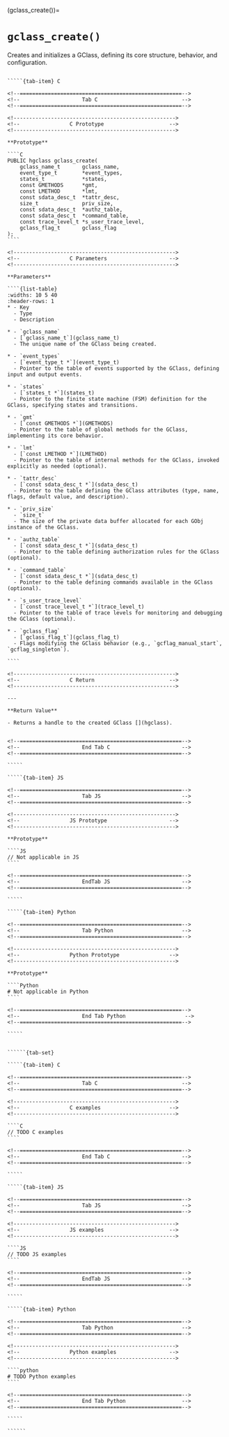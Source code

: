<!-- ============================================================== -->
(gclass_create())=
# `gclass_create()`
<!-- ============================================================== -->

Creates and initializes a GClass, defining its core structure, behavior, and configuration.

<!------------------------------------------------------------>
<!--                    Prototypes                          -->
<!------------------------------------------------------------>

``````{tab-set}

`````{tab-item} C

<!--====================================================-->
<!--                    Tab C                           -->
<!--====================================================-->

<!---------------------------------------------------->
<!--                C Prototype                     -->
<!---------------------------------------------------->

**Prototype**

````C
PUBLIC hgclass gclass_create(
    gclass_name_t       gclass_name,
    event_type_t        *event_types,
    states_t            *states,
    const GMETHODS      *gmt,
    const LMETHOD       *lmt,
    const sdata_desc_t  *tattr_desc,
    size_t              priv_size,
    const sdata_desc_t  *authz_table,
    const sdata_desc_t  *command_table,
    const trace_level_t *s_user_trace_level,
    gclass_flag_t       gclass_flag
);
````

<!---------------------------------------------------->
<!--                C Parameters                    -->
<!---------------------------------------------------->

**Parameters**

````{list-table}
:widths: 10 5 40
:header-rows: 1
* - Key
  - Type
  - Description

* - `gclass_name`
  - [`gclass_name_t`](gclass_name_t)
  - The unique name of the GClass being created.

* - `event_types`
  - [`event_type_t *`](event_type_t)
  - Pointer to the table of events supported by the GClass, defining input and output events.

* - `states`
  - [`states_t *`](states_t)
  - Pointer to the finite state machine (FSM) definition for the GClass, specifying states and transitions.

* - `gmt`
  - [`const GMETHODS *`](GMETHODS)
  - Pointer to the table of global methods for the GClass, implementing its core behavior.

* - `lmt`
  - [`const LMETHOD *`](LMETHOD)
  - Pointer to the table of internal methods for the GClass, invoked explicitly as needed (optional).

* - `tattr_desc`
  - [`const sdata_desc_t *`](sdata_desc_t)
  - Pointer to the table defining the GClass attributes (type, name, flags, default value, and description).

* - `priv_size`
  - `size_t`
  - The size of the private data buffer allocated for each GObj instance of the GClass.

* - `authz_table`
  - [`const sdata_desc_t *`](sdata_desc_t)
  - Pointer to the table defining authorization rules for the GClass (optional).

* - `command_table`
  - [`const sdata_desc_t *`](sdata_desc_t)
  - Pointer to the table defining commands available in the GClass (optional).

* - `s_user_trace_level`
  - [`const trace_level_t *`](trace_level_t)
  - Pointer to the table of trace levels for monitoring and debugging the GClass (optional).

* - `gclass_flag`
  - [`gclass_flag_t`](gclass_flag_t)
  - Flags modifying the GClass behavior (e.g., `gcflag_manual_start`, `gcflag_singleton`).

````

<!---------------------------------------------------->
<!--                C Return                        -->
<!---------------------------------------------------->

---

**Return Value**

- Returns a handle to the created GClass [](hgclass).


<!--====================================================-->
<!--                    End Tab C                       -->
<!--====================================================-->

`````

`````{tab-item} JS

<!--====================================================-->
<!--                    Tab JS                          -->
<!--====================================================-->

<!---------------------------------------------------->
<!--                JS Prototype                    -->
<!---------------------------------------------------->

**Prototype**

````JS
// Not applicable in JS
````

<!--====================================================-->
<!--                    EndTab JS                       -->
<!--====================================================-->

`````

`````{tab-item} Python

<!--====================================================-->
<!--                    Tab Python                      -->
<!--====================================================-->

<!---------------------------------------------------->
<!--                Python Prototype                -->
<!---------------------------------------------------->

**Prototype**

````Python
# Not applicable in Python
````

<!--====================================================-->
<!--                    End Tab Python                   -->
<!--====================================================-->

`````

``````

<!------------------------------------------------------------>
<!--                    Examples                            -->
<!------------------------------------------------------------>

```````{dropdown} Examples

``````{tab-set}

`````{tab-item} C

<!--====================================================-->
<!--                    Tab C                           -->
<!--====================================================-->

<!---------------------------------------------------->
<!--                C examples                      -->
<!---------------------------------------------------->

````C
// TODO C examples
````

<!--====================================================-->
<!--                    End Tab C                       -->
<!--====================================================-->

`````

`````{tab-item} JS

<!--====================================================-->
<!--                    Tab JS                          -->
<!--====================================================-->

<!---------------------------------------------------->
<!--                JS examples                     -->
<!---------------------------------------------------->

````JS
// TODO JS examples
````

<!--====================================================-->
<!--                    EndTab JS                       -->
<!--====================================================-->

`````

`````{tab-item} Python

<!--====================================================-->
<!--                    Tab Python                      -->
<!--====================================================-->

<!---------------------------------------------------->
<!--                Python examples                 -->
<!---------------------------------------------------->

````python
# TODO Python examples
````

<!--====================================================-->
<!--                    End Tab Python                  -->
<!--====================================================-->

`````

``````

```````
